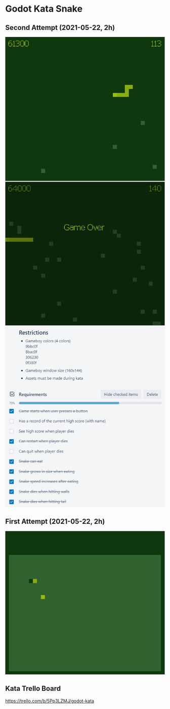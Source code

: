 # Godot Kata Snake 

## Second Attempt (2021-05-22, 2h)
![](meta/kata-attempt-2_1.png)
![](meta/kata-attempt-2_2.png)
![](meta/kata-attempt-2_3.png)

## First Attempt (2021-05-22, 2h)
![](meta/kata-attempt-1.png)

## Kata Trello Board
https://trello.com/b/5Pp3LZMJ/godot-kata